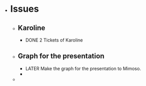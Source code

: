- # Issues
	- ## Karoline
		- DONE 2 Tickets of Karoline
	- ## Graph for the presentation
		- LATER Make the graph for the presentation to Mimoso.
		-
	-